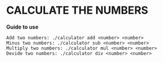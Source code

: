 # CALCULATE THE NUMBERS

**Guide to use**

 ```
 Add two numbers: ./calculator add <number> <number>
 Minus two numbers: ./calculator sub <number> <number>
 Multiply two numbers: ./calculator mul <number> <number>
 Devide two numbers: ./calculator div <number> <number>
 ```
